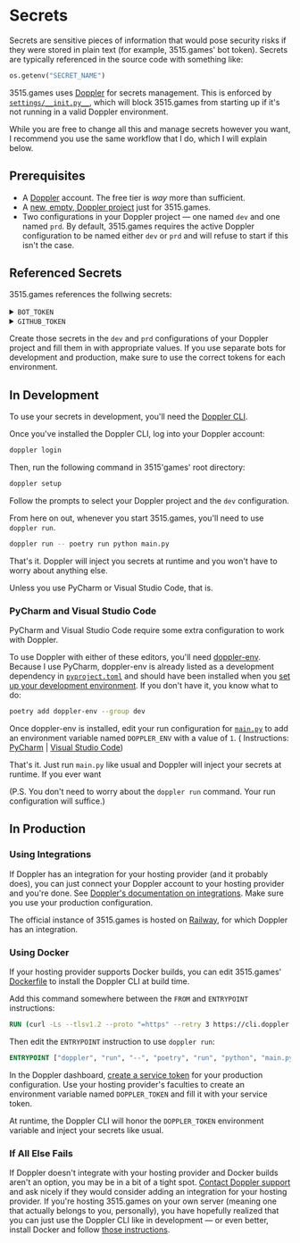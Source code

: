 # Secrets

Secrets are sensitive pieces of information that would pose security risks if they were stored in plain text
(for example, 3515.games' bot token). Secrets are typically referenced in the source code with something like:

```py
os.getenv("SECRET_NAME")
```

3515.games uses [Doppler](https://doppler.com) for secrets management. This is enforced by
[`settings/__init.py__`](../settings/__init__.py), which will block 3515.games from starting up if it's not running
in a valid Doppler environment.

While you are free to change all this and manage secrets however you want, I recommend you use the same workflow
that I do, which I will explain below.

## Prerequisites

- A [Doppler](https://dashboard.doppler.com/register) account. The free tier is *way* more than sufficient.
- A [new, empty, Doppler project](https://docs.doppler.com/docs/create-project) just for 3515.games.
- Two configurations in your Doppler project — one named `dev` and one
  named `prd`. By default, 3515.games requires the active Doppler configuration to be named either `dev` or `prd` and
  will refuse to start if this isn't the case.

## Referenced Secrets

3515.games references the follwing secrets:

<details>
    <summary><code>BOT_TOKEN</code></summary>
    <p>
        3515.games' bot token as provided by the Discord Developer Portal. Used to authenticate 3515.games to the 
        Discord API, which is a prerequsite to doing literally anything useful. I probably don't need to tell you
        that this should absolutely never ever be shared with anyone or checked into any kind of version control.
    </p>
</details>

<details>
    <summary><code>GITHUB_TOKEN</code></summary>
    <p>
        A <a href="https://docs.github.com/en/authentication/keeping-your-account-and-data-secure/creating-a-personal-access-token">GitHub personal access token</a>.
        This token allows 3515.games to make authenticated requests to the GitHub API through your GitHub account.
        This is used for fetching information like release notes and repository URLs. This isn't <i>critical</i>, but
        failing to provide it will cause non-fatal errors wherever it's referenced.
    </p>
</details>

Create those secrets in the `dev` and `prd` configurations of your Doppler project and fill them in with appropriate
values. If you use separate bots for development and production, make sure to use the correct tokens for each
environment.

## In Development

To use your secrets in development, you'll need the [Doppler CLI](https://docs.doppler.com/docs/cli).

Once you've installed the Doppler CLI, log into your Doppler account:

```bash
doppler login
```

Then, run the following command in 3515'games' root directory:

```bash
doppler setup
```

Follow the prompts to select your Doppler project and the `dev` configuration.

From here on out, whenever you start 3515.games, you'll need to use `doppler run`.

```bash
doppler run -- poetry run python main.py
```

That's it. Doppler will inject you secrets at runtime and you won't have to worry about anything else.

Unless you use PyCharm or Visual Studio Code, that is.

### PyCharm and Visual Studio Code

PyCharm and Visual Studio Code require some extra configuration to work with Doppler.

To use Doppler with either of these editors, you'll need [doppler-env](https://pypi.org/project/doppler-env). Because
I use PyCharm, doppler-env is already listed as a development dependency in [`pyproject.toml`](../pyproject.toml) and
should have been installed when you [set up your development environment](getting-started.md). If you don't have it,
you know what to do:

```bash
poetry add doppler-env --group dev
```

Once doppler-env is installed, edit your run configuration for [`main.py`](../main.py) to add an environment variable
named `DOPPLER_ENV` with a value of `1`. (
Instructions: [PyCharm](https://www.jetbrains.com/help/pycharm/run-debug-configuration.html) | [Visual Studio Code](https://code.visualstudio.com/docs/editor/debugging#_launch-configurations))

That's it. Just run `main.py` like usual and Doppler will inject your secrets at runtime. If you ever want

(P.S. You don't need to worry about the `doppler run` command. Your run configuration will suffice.)

## In Production

### Using Integrations

If Doppler has an integration for your hosting provider (and it probably does), you can just connect your Doppler
account to your hosting provider and you're done.
See [Doppler's documentation on integrations](https://docs.doppler.com/docs/integrations). Make sure you use your
production configuration.

The official instance of 3515.games is hosted on [Railway](https://railway.app), for which Doppler has an integration.

### Using Docker

If your hosting provider supports Docker builds, you can edit 3515.games' [Dockerfile](../Dockerfile) to install
the Doppler CLI at build time.

Add this command somewhere between the `FROM` and `ENTRYPOINT` instructions:

```dockerfile
RUN (curl -Ls --tlsv1.2 --proto "=https" --retry 3 https://cli.doppler.com/install.sh || wget -t 3 -qO- https://cli.doppler.com/install.sh) | sh
```

Then edit the `ENTRYPOINT` instruction to use `doppler run`:

```dockerfile
ENTRYPOINT ["doppler", "run", "--", "poetry", "run", "python", "main.py"]
```

In the Doppler dashboard, [create a service token](https://docs.doppler.com/docs/service-tokens) for your production
configuration. Use your hosting provider's faculties to create an environment variable named `DOPPLER_TOKEN` and fill
it with your service token.

At runtime, the Doppler CLI will honor the `DOPPLER_TOKEN` environment variable and inject your secrets like usual.

### If All Else Fails

If Doppler doesn't integrate with your hosting provider and Docker builds aren't an option, you may be in a bit of a
tight spot. [Contact Doppler support](mailto:support@doppler.com) and ask nicely if they would consider adding an 
integration for your hosting provider. If you're hosting 3515.games on your own server (meaning one that actually 
belongs to you, personally), you have hopefully realized that you can just use the Doppler CLI like in 
development — or even better, install Docker and follow [those instructions](#using-docker).